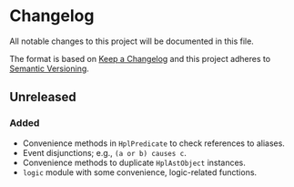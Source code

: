 # Changelog
All notable changes to this project will be documented in this file.

The format is based on [Keep a Changelog](http://keepachangelog.com/en/1.0.0/)
and this project adheres to [Semantic Versioning](http://semver.org/spec/v2.0.0.html).

## Unreleased
### Added
- Convenience methods in `HplPredicate` to check references to aliases.
- Event disjunctions; e.g., `(a or b) causes c`.
- Convenience methods to duplicate `HplAstObject` instances.
- `logic` module with some convenience, logic-related functions.
